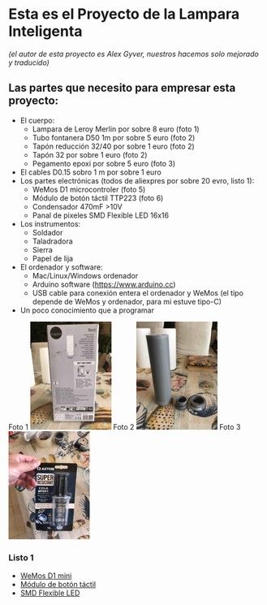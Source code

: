 # Esta es el Proyecto de la Lampara Inteligenta
*(el autor de esta proyecto es Alex Gyver, nuestros hacemos solo mejorado y traducido)*



## Las partes que necesito para empresar esta proyecto:
  - El cuerpo:
    - Lampara de Leroy Merlin por sobre 8 euro (foto 1)
    - Tubo fontanera D50 1m  por sobre 5 euro (foto 2)
    - Tapón reducción 32/40 por sobre 1 euro (foto 2)
    - Tapón 32 por sobre 1 euro (foto 2)
    - Pegamento epoxi por sobre 5 euro (foto 3)
  - El cables D0.15 sobro 1 m por sobre 1 euro
  - Los partes electrónicas (todos de aliexpres por sobre 20 evro, listo 1):
    - WeMos D1 microcontroler (foto 5)
    - Módulo de botón táctil TTP223 (foto 6)
    - Condensador 470mF >10V 
    - Panal de pixeles SMD Flexible LED 16x16
  - Los instrumentos:
    - Soldador
    - Taladradora
    - Sierra
    - Papel de lija
  - El ordenador y software:
    - Mac/Linux/Windows ordenador
    - Arduino software (https://www.arduino.cc)
    - USB cable para conexión entera el ordenador y WeMos (el tipo depende de WeMos y ordenador, para mi estuve tipo-C)
  - Un poco conocimiento que a programar

Foto 1
<img src="1.jpg" width=160/>
Foto 2
<img src="2.jpg" width=160/>
Foto 3
<img src="3.jpg" width=160/>

### Listo 1
- [WeMos D1 mini](https://www.aliexpress.com/item/32831353752.html?spm=a2g0o.productlist.0.0.44ff2f11lVnfWd&algo_pvid=5b1578a4-7c16-4752-9952-12276110f34a&aem_p4p_detail=2022102107022213559363347472640000346956&algo_exp_id=5b1578a4-7c16-4752-9952-12276110f34a-1&pdp_ext_f=%7B%22sku_id%22%3A%2210000014440741148%22%7D&pdp_npi=2%40dis%21EUR%212.03%212.03%21%21%211.4%21%21%402100bddd16663609425045245ed45e%2110000014440741148%21sea&curPageLogUid=HrLIq9Tt94nc&ad_pvid=2022102107022213559363347472640000346956_2)
- [Módulo de botón táctil](https://www.google.com/url?sa=i&url=https%3A%2F%2Fes.aliexpress.com%2Fitem%2F32451378348.html&psig=AOvVaw0UCYNq85LD1kwoZ-cMa5-p&ust=1666447228505000&source=images&cd=vfe&ved=0CAsQjhxqFwoTCMiQme298foCFQAAAAAdAAAAABAD)
- [SMD Flexible LED](https://www.googleadservices.com/pagead/aclk?sa=L&ai=DChcSEwjP0bXWvfH6AhVEutUKHatKDG0YABAIGgJ3cw&ohost=www.google.com&cid=CAASJeRoIiMTTs2YsemtsOMaUqrh96dB2YpjZYGEJE1qm2M1diT5vHA&sig=AOD64_0HClVqk1m1lsXG1QnhkMOmN-sdIA&ctype=5&q=&ved=2ahUKEwiZu67WvfH6AhVQ3RoKHb6tBdsQ9aACKAB6BAgFEFY&adurl=)
